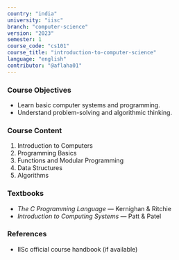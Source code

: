 ```yaml
---
country: "india"
university: "iisc"
branch: "computer-science"
version: "2023"
semester: 1
course_code: "cs101"
course_title: "introduction-to-computer-science"
language: "english"
contributor: "@aflaha01"
---
```


### Course Objectives
- Learn basic computer systems and programming.
- Understand problem-solving and algorithmic thinking.

### Course Content
1. Introduction to Computers  
2. Programming Basics  
3. Functions and Modular Programming  
4. Data Structures  
5. Algorithms

### Textbooks
- *The C Programming Language* — Kernighan & Ritchie  
- *Introduction to Computing Systems* — Patt & Patel

### References
- IISc official course handbook (if available)
